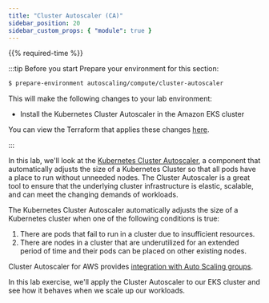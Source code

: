 ```yaml
---
title: "Cluster Autoscaler (CA)"
sidebar_position: 20
sidebar_custom_props: { "module": true }
---
```


{{% required-time %}}

:::tip Before you start
Prepare your environment for this section:

```bash timeout=300 wait=30
$ prepare-environment autoscaling/compute/cluster-autoscaler
```

This will make the following changes to your lab environment:

- Install the Kubernetes Cluster Autoscaler in the Amazon EKS cluster

You can view the Terraform that applies these changes [here](https://github.com/VAR::MANIFESTS_OWNER/VAR::MANIFESTS_REPOSITORY/tree/VAR::MANIFESTS_REF/manifests/modules/autoscaling/compute/cluster-autoscaler/.workshop/terraform).

:::

In this lab, we'll look at the [Kubernetes Cluster Autoscaler](https://github.com/kubernetes/autoscaler), a component that automatically adjusts the size of a Kubernetes Cluster so that all pods have a place to run without unneeded nodes. The Cluster Autoscaler is a great tool to ensure that the underlying cluster infrastructure is elastic, scalable, and can meet the changing demands of workloads.

The Kubernetes Cluster Autoscaler automatically adjusts the size of a Kubernetes cluster when one of the following conditions is true:

1. There are pods that fail to run in a cluster due to insufficient resources.
2. There are nodes in a cluster that are underutilized for an extended period of time and their pods can be placed on other existing nodes.

Cluster Autoscaler for AWS provides [integration with Auto Scaling groups](https://github.com/kubernetes/autoscaler/tree/master/cluster-autoscaler/cloudprovider/aws).

In this lab exercise, we'll apply the Cluster Autoscaler to our EKS cluster and see how it behaves when we scale up our workloads.
